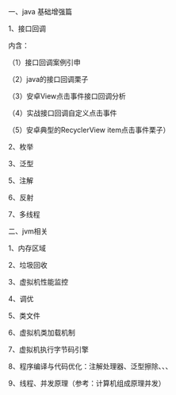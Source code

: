 一、java 基础增强篇

1、接口回调

内含：

（1）接口回调案例引申

（2）java的接口回调栗子

（3）安卓View点击事件接口回调分析

（4）实战接口回调自定义点击事件

（5）安卓典型的RecyclerView item点击事件栗子）

2、枚举

3、泛型

5、注解

6、反射

7、多线程

二、jvm相关

1、内存区域

2、垃圾回收

3、虚拟机性能监控

4、调优

5、类文件

6、虚拟机类加载机制

7、虚拟机执行字节码引擎

8、程序编译与代码优化：注解处理器、泛型擦除、、、

9、线程、并发原理（参考：计算机组成原理并发）

